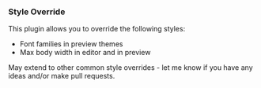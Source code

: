 ### Style Override

This plugin allows you to override the following styles:
- Font families in preview themes 
- Max body width in editor and in preview

May extend to other common style overrides - let me know if you have any ideas and/or make pull requests.
